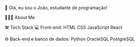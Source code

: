 👋  Olá, eu sou o João, estudante de programação!
    

👨🏻‍💻  About Me

🛠  Tech Stack
💻  Front-end:
HTML CSS JavaScript React 

⚙️  Back-end e banco de dados:
Python OracleSQL PostgreSQL 
